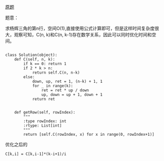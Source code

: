 [原题](https://leetcode.com/problems/pascals-triangle-ii/)

题意：

求杨辉三角的第n行，空间O(1),直接使用公式计算即可，但是这样时间复杂度很大，观察可知，C(n, k)和C(n, k-1)存在数学关系，因此可以同时优化时间和空间。

```

class Solution(object):
    def C(self, n, k):
        if k == 0: return 1
        if 2 * k > n:
            return self.C(n, n-k)
        else:
            down, up, ret = 1, (n-k) + 1, 1
            for _ in range(k):
                ret = ret * up / down
                up, down = up + 1, down + 1
            return ret
                
            
    def getRow(self, rowIndex):
        """
        :type rowIndex: int
        :rtype: List[int]
        """
        return [self.C(rowIndex, x) for x in range(0, rowIndex+1)]
```

优化之后的

```
C[k,i] = C[k,i-1]*(k-i+1)/i
```

